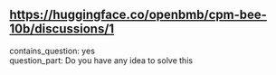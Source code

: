 ## https://huggingface.co/openbmb/cpm-bee-10b/discussions/1

contains_question: yes  
question_part: Do you have any idea to solve this